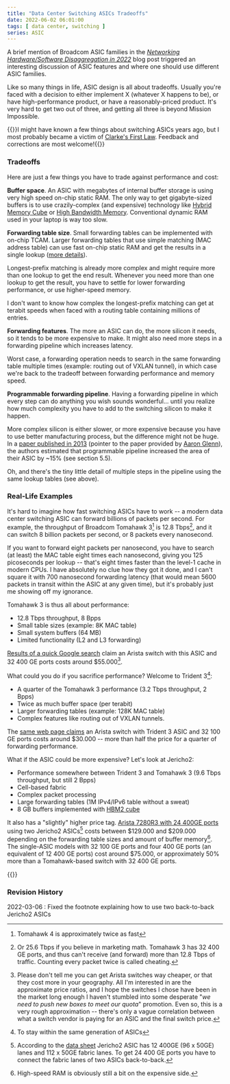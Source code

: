 ```yaml
---
title: "Data Center Switching ASICs Tradeoffs"
date: 2022-06-02 06:01:00
tags: [ data center, switching ]
series: ASIC
---
```

A brief mention of Broadcom ASIC families in the _[Networking Hardware/Software Disaggregation in 2022](https://blog.ipspace.net/2022/05/network-hardware-disaggregation-2022.html)_ blog post triggered an interesting discussion of ASIC features and where one should use different ASIC families.

Like so many things in life, ASIC design is all about tradeoffs. Usually you're faced with a decision to either implement X (whatever X happens to be), or have high-performance product, or have a reasonably-priced product. It's very hard to get two out of three, and getting all three is beyond Mission Impossible.
<!--more-->
{{<note info>}}I might have known a few things about switching ASICs years ago, but I most probably became a victim of [Clarke's First Law](https://en.wikipedia.org/wiki/Clarke%27s_three_laws). Feedback and corrections are most welcome!{{</note>}}

### Tradeoffs

Here are just a few things you have to trade against performance and cost:

**Buffer space**. An ASIC with megabytes of internal buffer storage is using very high speed on-chip static RAM. The only way to get gigabyte-sized buffers is to use crazily-complex (and expensive) technology like [Hybrid Memory Cube](https://en.wikipedia.org/wiki/Hybrid_Memory_Cube) or [High Bandwidth Memory](https://en.wikipedia.org/wiki/High_Bandwidth_Memory). Conventional dynamic RAM used in your laptop is way too slow.

**Forwarding table size**. Small forwarding tables can be implemented with on-chip TCAM. Larger forwarding tables that use simple matching (MAC address table) can use fast on-chip static RAM and get the results in a single lookup ([more details](https://blog.ipspace.net/2022/02/packet-forwarding-header-lookup.html)).

Longest-prefix matching is already more complex and might require more than one lookup to get the end result. Whenever you need more than one lookup to get the result, you have to settle for lower forwarding performance, or use higher-speed memory.

I don't want to know how complex the longest-prefix matching can get at terabit speeds when faced with a routing table containing millions of entries.

**Forwarding features**. The more an ASIC can do, the more silicon it needs, so it tends to be more expensive to make. It might also need more steps in a forwarding pipeline which increases latency.

Worst case, a forwarding operation needs to search in the same forwarding table multiple times (example: routing out of VXLAN tunnel), in which case we're back to the tradeoff between forwarding performance and memory speed.

**Programmable forwarding pipeline**. Having a forwarding pipeline in which every step can do anything you wish sounds wonderful... until you realize how much complexity you have to add to the switching silicon to make it happen.

More complex silicon is either slower, or more expensive because you have to use better manufacturing process, but the difference might not be huge. In a [paper published in 2013](https://dl.acm.org/doi/pdf/10.1145/2486001.2486011) (pointer to the paper provided by [Aaron Glenn](https://www.linkedin.com/in/aaglenn/)), the authors estimated that programmable pipeline increased the area of their ASIC by ~15% (see section 5.5).

Oh, and there's the tiny little detail of multiple steps in the pipeline using the same lookup tables (see above).

### Real-Life Examples

It's hard to imagine how fast switching ASICs have to work -- a modern data center switching ASIC can forward billions of packets per second. For example, the throughput of Broadcom Tomahawk 3[^T4] is 12.8 Tbps[^MM], and it can switch 8 billion packets per second, or 8 packets every nanosecond.

If you want to forward eight packets per nanosecond, you have to search (at least) the MAC table eight times each nanosecond, giving you 125 picoseconds per lookup -- that's eight times faster than the level-1 cache in modern CPUs. I have absolutely no clue how they got it done, and I can't square it with 700 nanosecond forwarding latency (that would mean 5600 packets in transit within the ASIC at any given time), but it's probably just me showing off my ignorance.

[^T4]: Tomahawk 4 is approximately twice as fast
[^MM]: Or 25.6 Tbps if you believe in marketing math. Tomahawk 3 has 32 400 GE ports, and thus can't receive (and forward) more than 12.8 Tbps of traffic. Counting every packet twice is called cheating.

Tomahawk 3 is thus all about performance:

* 12.8 Tbps throughput, 8 Bpps
* Small table sizes (example: 8K MAC table)
* Small system buffers (64 MB)
* Limited functionality (L2 and L3 forwarding)

[Results of a quick Google search](https://itprice.com/arista-price-list/dcs-7060.html) claim an Arista switch with this ASIC and 32 400 GE ports costs around $55.000[^P].

[^P]: Please don't tell me you can get Arista switches way cheaper, or that they cost more in your geography. All I'm interested in are the approximate price ratios, and I hope the switches I chose have been in the market long enough I haven't stumbled into some desperate "_we need to push new boxes to meet our quota_" promotion. Even so, this is a very rough approximation -- there's only a vague correlation between what a switch vendor is paying for an ASIC and the final switch price.

What could you do if you sacrifice performance? Welcome to Trident 3[^T3]:

* A quarter of the Tomahawk 3 performance (3.2 Tbps throughput, 2 Bpps)
* Twice as much buffer space (per terabit)
* Larger forwarding tables (example: 128K MAC table)
* Complex features like routing out of VXLAN tunnels.

[^T3]: To stay within the same generation of ASICs

The [same web page claims](https://itprice.com/arista-price-list/7050cx3-32s.html) an Arista switch with Trident 3 ASIC and 32 100 GE ports costs around $30.000 -- more than half the price for a quarter of forwarding performance.

What if the ASIC could be more expensive? Let's look at Jericho2:

* Performance somewhere between Trident 3 and Tomahawk 3 (9.6 Tbps throughput, but still 2 Bpps)
* Cell-based fabric
* Complex packet processing
* Large forwarding tables (1M IPv4/IPv6 table without a sweat)
* 8 GB buffers implemented with [HBM2 cube](https://en.wikipedia.org/wiki/High_Bandwidth_Memory)

It also has a "slightly" higher price tag. [Arista 7280R3 with 24 400GE ports](https://itprice.com/arista-price-list/7280r3.html) using two Jericho2 ASICs[^2J] costs between $129.000 and $209.000 depending on the forwarding table sizes and amount of buffer memory[^HSR]. The single-ASIC models with 32 100 GE ports and four 400 GE ports (an equivalent of 12 400 GE ports) cost around $75.000, or approximately 50% more than a Tomahawk-based switch with 32 400 GE ports.

{{<next-in-series page="/posts/2022/06/select-data-center-switching-asic.md" />}}

### Revision History

2022-03-06
: Fixed the footnote explaining how to use two back-to-back Jericho2 ASICs

[^2J]: According to the [data sheet](https://www.broadcom.com/products/ethernet-connectivity/switching/stratadnx/bcm88690) Jericho2 ASIC has 12 400GE (96 x 50GE) lanes and 112 x 50GE fabric lanes. To get 24 400 GE ports you have to connect the fabric lanes of two ASICs back-to-back.

[^HSR]: High-speed RAM is obviously still a bit on the expensive side.